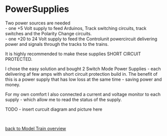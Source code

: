 # PowerSupplies

<!DOCTYPE html>

<head>
    <meta charset="UTF-8" />

</head
<body>
	<p>Two power sources are needed<br/>
	- one +5 Volt supply to feed Arduinos, Track switching circuits, track switches and the Polarity Change circuits.<br/>
	- one +20 to 24 Volt supply to feed the Controlunit powercircuit delivering power and signals through the tracks to the trains.
	</p>
	<p>It is highly recommended to make these supplies SHORT CIRCUIT PROTECTED.</p>
	<p>I chose the easy solution and bought 2 Switch Mode Power Supplies - each delivering af few amps with short circuit protection build in. The benefit of this is a power supply that has low loss at the same time - saving power and money.</p>
	<p>For my own comfort I also connected a current and voltage monitor to each supply - which allow me to read the status of the supply.</p>
	<p>TODO - insert curcuit diagram and picture here</p>
	<br/>
	<p><a href="../#ModelTrain">back to Model Train overview</a></p> 
</body>
</html>